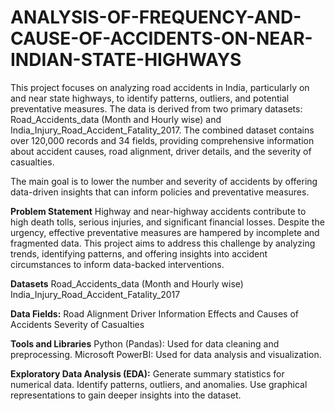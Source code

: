 # ANALYSIS-OF-FREQUENCY-AND-CAUSE-OF-ACCIDENTS-ON-NEAR-INDIAN-STATE-HIGHWAYS


This project focuses on analyzing road accidents in India, particularly on and near state highways, to identify patterns, outliers, and potential preventative measures. The data is derived from two primary datasets: Road_Accidents_data (Month and Hourly wise) and India_Injury_Road_Accident_Fatality_2017. The combined dataset contains over 120,000 records and 34 fields, providing comprehensive information about accident causes, road alignment, driver details, and the severity of casualties.

The main goal is to lower the number and severity of accidents by offering data-driven insights that can inform policies and preventative measures.

**Problem Statement**
Highway and near-highway accidents contribute to high death tolls, serious injuries, and significant financial losses. Despite the urgency, effective preventative measures are hampered by incomplete and fragmented data. This project aims to address this challenge by analyzing trends, identifying patterns, and offering insights into accident circumstances to inform data-backed interventions.

**Datasets**
Road_Accidents_data (Month and Hourly wise)
India_Injury_Road_Accident_Fatality_2017

**Data Fields:**
Road Alignment
Driver Information
Effects and Causes of Accidents
Severity of Casualties

**Tools and Libraries**
Python (Pandas): Used for data cleaning and preprocessing.
Microsoft PowerBI: Used for data analysis and visualization.

**Exploratory Data Analysis (EDA):**
Generate summary statistics for numerical data.
Identify patterns, outliers, and anomalies.
Use graphical representations to gain deeper insights into the dataset.

